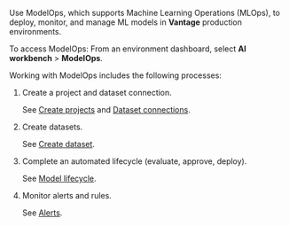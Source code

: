 Use ModelOps, which supports Machine Learning Operations (MLOps), to deploy, monitor, and manage ML models in **Vantage** production environments.

To access ModelOps: From an environment dashboard, select **AI workbench** > **ModelOps**.

Working with ModelOps includes the following processes:

1.  Create a project and dataset connection.

    See [Create projects](vtz1725408102228.md) and [Dataset connections](wkm1725389190945.md).


1.  Create datasets.

    See [Create dataset](xfu1732652871944.md).


1.  Complete an automated lifecycle (evaluate, approve, deploy).

    See [Model lifecycle](vbi1732650867021.md).


1.  Monitor alerts and rules.

    See [Alerts](rtz1725409474295.md).


